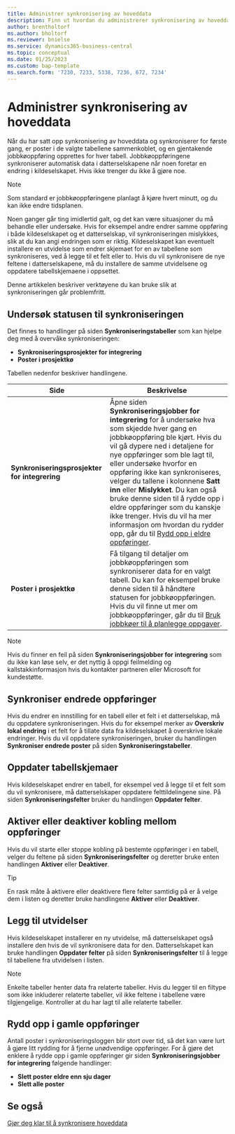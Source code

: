 ```yaml
---
title: Administrer synkronisering av hoveddata
description: Finn ut hvordan du administrerer synkronisering av hoveddata
author: brentholtorf
ms.author: bholtorf
ms.reviewer: bnielse
ms.service: dynamics365-business-central
ms.topic: conceptual
ms.date: 01/25/2023
ms.custom: bap-template
ms.search.form: '7230, 7233, 5338, 7236, 672, 7234'
---
```

# <a name="manage-master-data-synchronization"></a><a name="manage-master-data-synchronization"></a>Administrer synkronisering av hoveddata

Når du har satt opp synkronisering av hoveddata og synkroniserer for første gang, er poster i de valgte tabellene sammenkoblet, og en gjentakende jobbkøoppføring opprettes for hver tabell. Jobbkøoppføringene synkroniserer automatisk data i datterselskapene når noen foretar en endring i kildeselskapet. Hvis ikke trenger du ikke å gjøre noe.

> [!NOTE]
> Som standard er jobbkøoppføringene planlagt å kjøre hvert minutt, og du kan ikke endre tidsplanen.

Noen ganger går ting imidlertid galt, og det kan være situasjoner du må behandle eller undersøke. Hvis for eksempel andre endrer samme oppføring i både kildeselskapet og et datterselskap, vil synkroniseringen mislykkes, slik at du kan angi endringen som er riktig. Kildeselskapet kan eventuelt installere en utvidelse som endrer skjemaet for en av tabellene som synkroniseres, ved å legge til et felt eller to. Hvis du vil synkronisere de nye feltene i datterselskapene, må du installere de samme utvidelsene og oppdatere tabellskjemaene i oppsettet.

Denne artikkelen beskriver verktøyene du kan bruke slik at synkroniseringen går problemfritt.

## <a name="investigate-the-status-of-synchronization"></a><a name="investigate-the-status-of-synchronization"></a>Undersøk statusen til synkroniseringen

Det finnes to handlinger på siden **Synkroniseringstabeller** som kan hjelpe deg med å overvåke synkroniseringen:

* **Synkroniseringsprosjekter for integrering**
* **Poster i prosjektkø**

Tabellen nedenfor beskriver handlingene.

|Side  |Beskrivelse  |
|---------|---------|
|**Synkroniseringsprosjekter for integrering**     | Åpne siden **Synkroniseringsjobber for integrering** for å undersøke hva som skjedde hver gang en jobbkøoppføring ble kjørt. Hvis du vil gå dypere ned i detaljene for nye oppføringer som ble lagt til, eller undersøke hvorfor en oppføring ikke kan synkroniseres, velger du tallene i kolonnene **Satt inn** eller **Mislykket**. Du kan også bruke denne siden til å rydde opp i eldre oppføringer som du kanskje ikke trenger. Hvis du vil ha mer informasjon om hvordan du rydder opp, går du til [Rydd opp i eldre oppføringer](#clean-up-old-entries).        |
|**Poster i prosjektkø**     | Få tilgang til detaljer om jobbkøoppføringen som synkroniserer data for en valgt tabell. Du kan for eksempel bruke denne siden til å håndtere statusen for jobbkøoppføringen. Hvis du vil finne ut mer om jobbkøoppføringer, går du til [Bruk jobbkøer til å planlegge oppgaver](admin-job-queues-schedule-tasks.md).     |

> [!NOTE]
> Hvis du finner en feil på siden **Synkroniseringsjobber for integrering** som du ikke kan løse selv, er det nyttig å oppgi feilmelding og kallstakkinformasjon hvis du kontakter partneren eller Microsoft for kundestøtte.

## <a name="synchronize-modified-records"></a><a name="synchronize-modified-records"></a>Synkroniser endrede oppføringer

Hvis du endrer en innstilling for en tabell eller et felt i et datterselskap, må du oppdatere synkroniseringen. Hvis du for eksempel merker av **Overskriv lokal endring** i et felt for å tillate data fra kildeselskapet å overskrive lokale endringer. Hvis du vil oppdatere synkroniseringen, bruker du handlingen **Synkroniser endrede poster** på siden **Synkroniseringstabeller**.

## <a name="update-table-schemas"></a><a name="update-table-schemas"></a>Oppdater tabellskjemaer

Hvis kildeselskapet endrer en tabell, for eksempel ved å legge til et felt som du vil synkronisere, må datterselskaper oppdatere felttildelingene sine. På siden **Synkroniseringsfelter** bruker du handlingen **Oppdater felter**. 

## <a name="enable-or-disable-couplings-between-records"></a><a name="enable-or-disable-couplings-between-records"></a>Aktiver eller deaktiver kobling mellom oppføringer

Hvis du vil starte eller stoppe kobling på bestemte oppføringer i en tabell, velger du feltene på siden **Synkroniseringsfelter** og deretter bruke enten handlingen **Aktiver** eller **Deaktiver**. 

> [!TIP]
> En rask måte å aktivere eller deaktivere flere felter samtidig på er å velge dem i listen og deretter bruke handlingene **Aktiver** eller **Deaktiver**.

## <a name="adding-extensions"></a><a name="adding-extensions"></a>Legg til utvidelser

Hvis kildeselskapet installerer en ny utvidelse, må datterselskapet også installere den hvis de vil synkronisere data for den. Datterselskapet kan bruke handlingen **Oppdater felter** på siden **Synkroniseringsfelter** til å legge til tabellene fra utvidelsen i listen.

> [!NOTE]
> Enkelte tabeller henter data fra relaterte tabeller. Hvis du legger til en filtype som ikke inkluderer relaterte tabeller, vil ikke feltene i tabellene være tilgjengelige. Kontroller at du har lagt til alle relaterte tabeller.

## <a name="clean-up-old-entries"></a><a name="clean-up-old-entries"></a>Rydd opp i gamle oppføringer

Antall poster i synkroniseringsloggen blir stort over tid, så det kan være lurt å gjøre litt rydding for å fjerne unødvendige oppføringer. For å gjøre det enklere å rydde opp i gamle oppføringer gir siden **Synkroniseringsjobber for integrering** følgende handlinger:

* **Slett poster eldre enn sju dager**
* **Slett alle poster**

<!--
## <a name="recreate-a-deleted-job-queue-entry"></a><a name="recreate-a-deleted-job-queue-entry"></a>Recreate a deleted job queue entry

If the recurring job queue entry is deleted for a table, you can quickly recreate it. On the **Synchronization Tables** page, choose the **Use Default Synchronization Setup** action.
-->

## <a name="see-also"></a><a name="see-also"></a>Se også

[Gjør deg klar til å synkronisere hoveddata](admin-set-up-data-sync.md)
